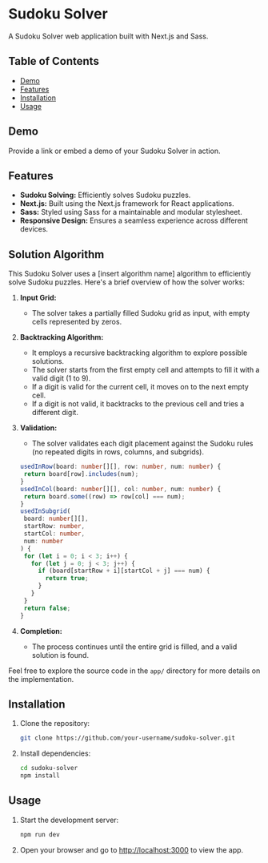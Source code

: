 # Sudoku Solver

A Sudoku Solver web application built with Next.js and Sass.

## Table of Contents

- [Demo](#demo)
- [Features](#features)
- [Installation](#installation)
- [Usage](#usage)

## Demo

Provide a link or embed a demo of your Sudoku Solver in action.

## Features

- **Sudoku Solving:** Efficiently solves Sudoku puzzles.
- **Next.js:** Built using the Next.js framework for React applications.
- **Sass:** Styled using Sass for a maintainable and modular stylesheet.
- **Responsive Design:** Ensures a seamless experience across different devices.

## Solution Algorithm

This Sudoku Solver uses a [insert algorithm name] algorithm to efficiently solve Sudoku puzzles. Here's a brief overview of how the solver works:

1. **Input Grid:**

   - The solver takes a partially filled Sudoku grid as input, with empty cells represented by zeros.

2. **Backtracking Algorithm:**

   - It employs a recursive backtracking algorithm to explore possible solutions.
   - The solver starts from the first empty cell and attempts to fill it with a valid digit (1 to 9).
   - If a digit is valid for the current cell, it moves on to the next empty cell.
   - If a digit is not valid, it backtracks to the previous cell and tries a different digit.

3. **Validation:**

   - The solver validates each digit placement against the Sudoku rules (no repeated digits in rows, columns, and subgrids).

   ```typescript
   usedInRow(board: number[][], row: number, num: number) {
    return board[row].includes(num);
   }
   usedInCol(board: number[][], col: number, num: number) {
    return board.some((row) => row[col] === num);
   }
   usedInSubgrid(
    board: number[][],
    startRow: number,
    startCol: number,
    num: number
   ) {
    for (let i = 0; i < 3; i++) {
      for (let j = 0; j < 3; j++) {
        if (board[startRow + i][startCol + j] === num) {
          return true;
        }
      }
    }
    return false;
   }
   ```

4. **Completion:**
   - The process continues until the entire grid is filled, and a valid solution is found.

Feel free to explore the source code in the `app/` directory for more details on the implementation.

## Installation

1. Clone the repository:

   ```bash
   git clone https://github.com/your-username/sudoku-solver.git
   ```

2. Install dependencies:

   ```bash
   cd sudoku-solver
   npm install
   ```

## Usage

1. Start the development server:

   ```bash
   npm run dev
   ```

2. Open your browser and go to [http://localhost:3000](http://localhost:3000) to view the app.
